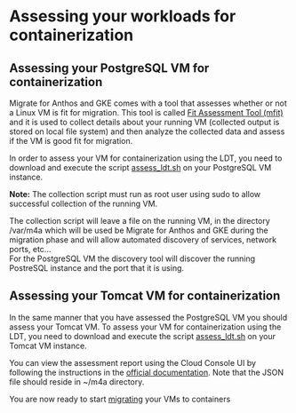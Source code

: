 # Assessing your workloads for containerization 

## Assessing your PostgreSQL VM for containerization
Migrate for Anthos and GKE comes with a tool that assesses whether or not a Linux VM is fit for migration. This tool is called [Fit Assessment Tool (mfit)](https://cloud.google.com/migrate/anthos/docs/fit-assessment) and it is used to collect details about your running VM (collected output is stored on local file system) and then analyze the collected data and assess if the VM is good fit for migration.

In order to assess your VM for containerization using the LDT, you need to download and execute the script [assess_ldt.sh](../../../scripts/assess_ldt.sh) on your PostgreSQL VM instance.

**Note:** The collection script must run as root user using sudo to allow successful collection of the running VM.

The collection script will leave a file on the running VM, in the directory /var/m4a which will be used be Migrate for Anthos and GKE during the migration phase and will allow automated discovery of services, network ports, etc...  
For the PostgreSQL VM the discovery tool will discover the running PostreSQL instance and the port that it is using.

## Assessing your Tomcat VM for containerization
In the same manner that you have assessed the PostgreSQL VM you should assess your Tomcat VM.
To assess your VM for containerization using the LDT, you need to download and execute the script [assess_ldt.sh](../../../scripts/assess_ldt.sh) on your Tomcat VM instance.

You can view the assessment report using the Cloud Console UI by following the instructions in the [official documentation](https://cloud.google.com/migrate/anthos/docs/fit-assessment#ldt-console). Note that the JSON file should reside in ~/m4a directory.  

You are now ready to start [migrating](../3-migrate/README.md) your VMs to containers

